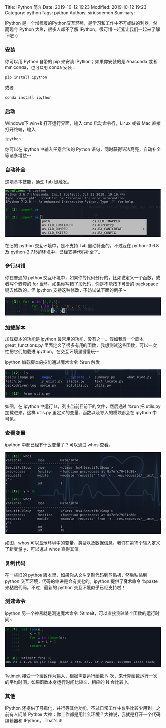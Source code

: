 Title: IPython 简介
Date: 2019-10-12 19:23
Modified: 2019-10-12 19:23
Category: python
Tags: python
Authors: siriusdemon
Summary: 

IPython 是一个增强版的Python交互环境，是学习和工作中不可或缺的利器，然而现今 Python 大热，很多人却不了解 IPython，很可惜～赶紧让我们一起来了解下吧 :)

### 安装
你可以用 Python 自带的 pip 来安装 IPython；如果你安装的是 Anaconda 或者 miniconda，也可以用 conda 安装：
```sh
pip install ipython
```
或者
```sh
conda install ipython
```

### 启动
Windows下 win+R 打开运行界面，输入 cmd 启动命令行，Linux 或者 Mac 直接打开终端，输入

```sh
ipython
```
你可以在 ipython 中输入任意合法的 Python 语句，同时获得语法高亮，自动补全等诸多增益～


### 自动补全

这项基本技能，通过 Tab 键触发。

![complete](./graphs/ipython-complete.png)

在旧的 python 交互环境中，是不支持 Tab 自动补全的，不过我在 python-3.6.8 及 python-2.7.15的环境中，已经支持代码补全了。

### 多行纠错

你在普通的 python 交互环境中，如果你的代码分行的，比如说定义一个函数，或者写个嵌套的 for 循环。如果你写错了段代码，你是不能按下可爱的 backspace 键去修改的。但 ipython 支持这种修改，不妨试试下面的例子～

![multiline](./graphs/ipython-multiline.png)

### 加载脚本

加载脚本的功能是 ipython 最常用的功能，没有之一。假如我有一个脚本 great_functions.py 里面定义了很多有用的函数，我想测试这些函数，可以一次性把它们加载进 ipython，在交互环境里慢慢玩～

ipython 加载脚本的技能通过魔术命令 %run 触发

![run](./graphs/ipython-run.png)

如图，在 ipython 中运行 ls，列出当前目前下的文件，然后通过 %run 把 utils.py 加载进来。这样 utils.py 里定义的变量、函数以及导入的模块都会在 ipython 中可见。

### 查看变量

ipython 中都已经有什么变量了？可以通过 whos 查看。

![whos](./graphs/ipython-whos.png)

如图，whos 可以显示环境中的变量，类型以及数据信息。我们在第19个输入定义了新变量 y，可以通过 whos 查得其值。

### 复制代码

在一些旧的 python 版本里，如果你从文件复制代码到剪贴板，然后粘贴到 python 交互环境，代码的缩进是会有变化的。ipython 提供了魔术命令 %paste 来粘贴代码。不过，最新的 python 交互环境似乎已经支持啦！

### 测速命令

ipython 另一个神器就是测速魔术命令 %timeit，可以直接测试某个函数的运行时间~

![timeit](./graphs/ipython-timeit.png)

%timeit 接受一个函数作为输入，根据需要运行函数 N 次，来计算函数运行一次的平均时间。如果函数本身运行时间比较长，相应的 N 会比较小。

### 其他

IPython 还提供了可视化，并行等其他功能，不过日常工作中似乎比较少用到。之前有人问某 Python 大神：你工作都是用什么环境？大神说，我就是打开一个代码编辑器和 IPython。 That's it!
